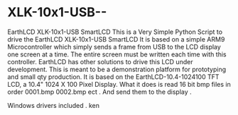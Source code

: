# XLK-10x1-USB--
EarthLCD XLK-10x1-USB  SmartLCD
This is a Very Simple Python Script to drive the EarthLCD XLK-10x1-USB  SmartLCD
It is based on a simple ARM9 Microcontroller which simply sends a frame from USB to the LCD display
one screen at a time. The entire screen must be written each time with this controller. EarthLCD has other 
solutions to drive this LCD under development. This is meant to be a demonstration platform for prototyping 
and small qty production. It is based on the EarthLCD-10.4-1024100 TFT LCD, a 10.4" 1024 X 100  Pixel Display.
What it does is read 16 bit bmp files in order 0001.bmp 0002.bmp ect .
And send them to the display .

Windows drivers included .
ken
